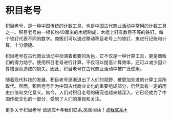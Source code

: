 # 积目老号

积目老号，是一种中国传统的计数工具，也是中国古代商业活动中常用的计数工具之一。积目老号由一根长约40厘米的木棍制成，木棍上钉有数目不等的铁钉，每个铁钉代表不同的数字。商贩们可以通过移动积目老号上的铁钉，来进行记账和计算，十分便捷。

积目老号在古代商业活动中扮演着重要的角色，它不仅是一种计算工具，更是商贩们的得力助手。使用积目老号进行计算，不仅可以提高计算效率，还可以减少因计算错误而造成的损失。因此，积目老号在古代商业活动中被广泛使用。

随着现代科技的发展，积目老号逐渐退出了人们的视野，被更加先进的计算工具所取代。然而，积目老号作为中国古代商业文化的重要组成部分，仍然具有一定的历史价值和文化意义。如今，人们对积目老号的研究也越来越深入，它已经成为了中国传统文化的一部分，受到了人们的重视和关注。

更多关于积目老号 请通过✈与我们联系,感谢阅读！[点我联系✈](https://go.G208.com)